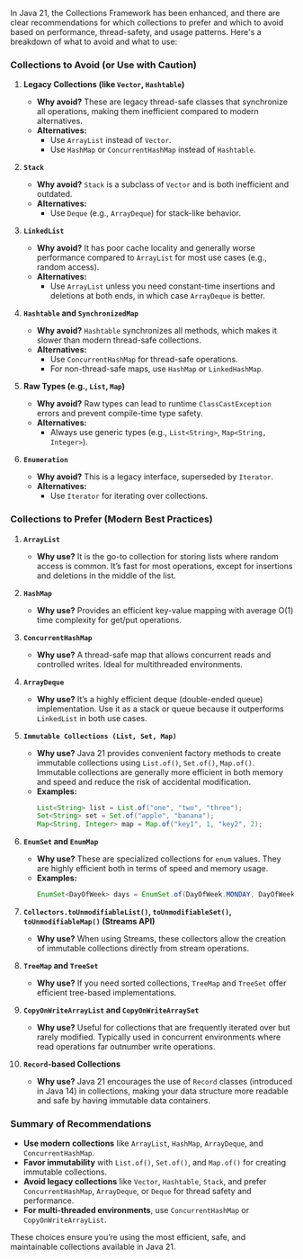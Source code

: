 In Java 21, the Collections Framework has been enhanced, and there are clear recommendations for which collections to prefer and which to avoid based on performance, thread-safety, and usage patterns. Here's a breakdown of what to avoid and what to use:

### Collections to Avoid (or Use with Caution)
1. **Legacy Collections (like `Vector`, `Hashtable`)**
   - **Why avoid?** These are legacy thread-safe classes that synchronize all operations, making them inefficient compared to modern alternatives.
   - **Alternatives:**
     - Use `ArrayList` instead of `Vector`.
     - Use `HashMap` or `ConcurrentHashMap` instead of `Hashtable`.

2. **`Stack`**
   - **Why avoid?** `Stack` is a subclass of `Vector` and is both inefficient and outdated.
   - **Alternatives:**
     - Use `Deque` (e.g., `ArrayDeque`) for stack-like behavior.

3. **`LinkedList`**
   - **Why avoid?** It has poor cache locality and generally worse performance compared to `ArrayList` for most use cases (e.g., random access).
   - **Alternatives:**
     - Use `ArrayList` unless you need constant-time insertions and deletions at both ends, in which case `ArrayDeque` is better.

4. **`Hashtable` and `SynchronizedMap`**
   - **Why avoid?** `Hashtable` synchronizes all methods, which makes it slower than modern thread-safe collections.
   - **Alternatives:**
     - Use `ConcurrentHashMap` for thread-safe operations.
     - For non-thread-safe maps, use `HashMap` or `LinkedHashMap`.

5. **Raw Types (e.g., `List`, `Map`)**
   - **Why avoid?** Raw types can lead to runtime `ClassCastException` errors and prevent compile-time type safety.
   - **Alternatives:**
     - Always use generic types (e.g., `List<String>`, `Map<String, Integer>`).

6. **`Enumeration`**
   - **Why avoid?** This is a legacy interface, superseded by `Iterator`.
   - **Alternatives:**
     - Use `Iterator` for iterating over collections.

### Collections to Prefer (Modern Best Practices)
1. **`ArrayList`**
   - **Why use?** It is the go-to collection for storing lists where random access is common. It’s fast for most operations, except for insertions and deletions in the middle of the list.

2. **`HashMap`**
   - **Why use?** Provides an efficient key-value mapping with average O(1) time complexity for get/put operations.

3. **`ConcurrentHashMap`**
   - **Why use?** A thread-safe map that allows concurrent reads and controlled writes. Ideal for multithreaded environments.
   
4. **`ArrayDeque`**
   - **Why use?** It’s a highly efficient deque (double-ended queue) implementation. Use it as a stack or queue because it outperforms `LinkedList` in both use cases.

5. **`Immutable Collections (List, Set, Map)`**
   - **Why use?** Java 21 provides convenient factory methods to create immutable collections using `List.of()`, `Set.of()`, `Map.of()`. Immutable collections are generally more efficient in both memory and speed and reduce the risk of accidental modification.
   - **Examples:**
     ```java
     List<String> list = List.of("one", "two", "three");
     Set<String> set = Set.of("apple", "banana");
     Map<String, Integer> map = Map.of("key1", 1, "key2", 2);
     ```

6. **`EnumSet` and `EnumMap`**
   - **Why use?** These are specialized collections for `enum` values. They are highly efficient both in terms of speed and memory usage.
   - **Examples:**
     ```java
     EnumSet<DayOfWeek> days = EnumSet.of(DayOfWeek.MONDAY, DayOfWeek.FRIDAY);
     ```

7. **`Collectors.toUnmodifiableList()`, `toUnmodifiableSet()`, `toUnmodifiableMap()` (Streams API)**
   - **Why use?** When using Streams, these collectors allow the creation of immutable collections directly from stream operations.

8. **`TreeMap` and `TreeSet`**
   - **Why use?** If you need sorted collections, `TreeMap` and `TreeSet` offer efficient tree-based implementations.

9. **`CopyOnWriteArrayList` and `CopyOnWriteArraySet`**
   - **Why use?** Useful for collections that are frequently iterated over but rarely modified. Typically used in concurrent environments where read operations far outnumber write operations.

10. **`Record`-based Collections**
    - **Why use?** Java 21 encourages the use of `Record` classes (introduced in Java 14) in collections, making your data structure more readable and safe by having immutable data containers.

### Summary of Recommendations

- **Use modern collections** like `ArrayList`, `HashMap`, `ArrayDeque`, and `ConcurrentHashMap`.
- **Favor immutability** with `List.of()`, `Set.of()`, and `Map.of()` for creating immutable collections.
- **Avoid legacy collections** like `Vector`, `Hashtable`, `Stack`, and prefer `ConcurrentHashMap`, `ArrayDeque`, or `Deque` for thread safety and performance.
- **For multi-threaded environments**, use `ConcurrentHashMap` or `CopyOnWriteArrayList`.

These choices ensure you’re using the most efficient, safe, and maintainable collections available in Java 21.